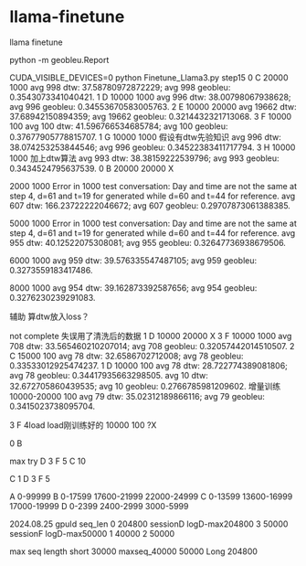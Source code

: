 # llama-finetune
llama finetune

python -m geobleu.Report

CUDA_VISIBLE_DEVICES=0 python Finetune_Llama3.py
step15
0 C
20000 1000 avg 998 dtw: 37.58780972872229; avg 998 geobleu: 0.3543073341040421.
1 D
10000 1000 avg 996 dtw: 38.00798067938628; avg 996 geobleu: 0.34553670583005763.
2 E
10000 20000 avg 19662 dtw: 37.68942150894359; avg 19662 geobleu: 0.3214432321713068.
3 F
10000 100 avg 100 dtw: 41.596766534685784; avg 100 geobleu: 0.37677905778815707.
1 G
10000 1000 假设有dtw先验知识 avg 996 dtw: 38.074253253844546; avg 996 geobleu: 0.34522383411717794.
3 H
10000 1000 加上dtw算法 avg 993 dtw: 38.38159222539796; avg 993 geobleu: 0.3434524795637539.
0 B
20000 20000 X

2000 1000 Error in 1000 test conversation: Day and time are not the same at step 4, d=61 and t=19 for generated while d=60 and t=44 for reference. avg 607 dtw: 166.23722222046672; avg 607 geobleu: 0.29707873061388385.

5000 1000 Error in 1000 test conversation: Day and time are not the same at step 4, d=61 and t=19 for generated while d=60 and t=44 for reference. avg 955 dtw: 40.12522075308081; avg 955 geobleu: 0.32647736938679506.

6000 1000 avg 959 dtw: 39.576335547487105; avg 959 geobleu: 0.3273559183417486.

8000 1000 avg 954 dtw: 39.162873392587656; avg 954 geobleu: 0.3276230239291083.

辅助 算dtw放入loss？

not complete
失误用了清洗后的数据
1 D
10000 20000 X
3 F
10000 1000 avg 708 dtw: 33.565460210207014; avg 708 geobleu: 0.32057442014510507.
2 C 
15000 100 avg 78 dtw: 32.6586702712008; avg 78 geobleu: 0.33533012925474237.
1 D
10000 100 avg 78 dtw: 28.722774389081806; avg 78 geobleu: 0.34417935663298505.
avg 10 dtw: 32.672705860439535; avg 10 geobleu: 0.2766785981209602.
增量训练 10000-20000 100
avg 79 dtw: 35.02312189866116; avg 79 geobleu: 0.3415023738095704.

3 F 4load load刚训练好的
10000 100 ?X

0 B

max try
D 3
F 5
C 10

C 1
D 3
F 5


A 0-99999
B 0-17599 17600-21999 22000-24999
C 0-13599 13600-16999 17000-19999
D 0-2399  2400-2999   3000-5999

2024.08.25
gpuId seq_len
0 204800 sessionD logD-max204800
3 50000 sessionF logD-max50000
1 40000
2 50000

max seq length
short 30000
maxseq_40000
50000
Long 204800





